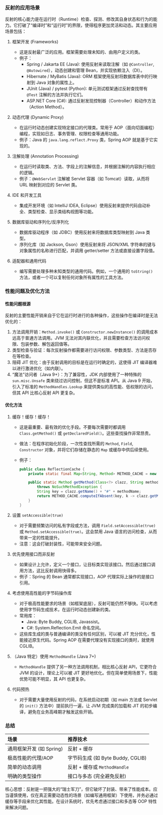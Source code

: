 ### 反射的应用场景

反射的核心能力是在运行时（Runtime）检查、探测、修改其自身状态和行为的能力。它打破了“编译时”和“运行时”的界限，使得程序更加灵活和动态。其主要应用场景包括：

1.  框架开发 (Frameworks)

    - 这是反射最广泛的应用。框架需要处理未知的、由用户定义的类。
    - 例子：
      - Spring / Jakarta EE (Java): 使用反射来读取注解（如 `@Controller`, `@Autowired`），动态创建和管理 Bean，并实现依赖注入（DI）。
      - Hibernate / MyBatis (Java): ORM 框架使用反射将数据库表中的行映射到 Java 对象的属性上。
      - JUnit (Java) / pytest (Python): 单元测试框架通过反射查找带有 `@Test` 注解的方法并执行它们。
      - ASP.NET Core (C#): 通过反射发现控制器（Controller）和动作方法（Action Method）。

2.  动态代理 (Dynamic Proxy)

    - 在运行时动态创建实现特定接口的代理类。常用于 AOP（面向切面编程）编程，实现如日志、事务管理、权限检查等通用功能。
    - 例子：Java 的 `java.lang.reflect.Proxy` 类，Spring AOP 就是基于它实现的。

3.  注解处理 (Annotation Processing)

    - 在运行时读取类、方法、字段上的注解信息，并根据注解的内容执行相应的逻辑。
    - 例子：`@WebServlet` 注解被 Servlet 容器（如 Tomcat）读取，从而将 URL 映射到对应的 Servlet 类。

4.  IDE 和开发工具

    - 集成开发环境（如 IntelliJ IDEA, Eclipse）使用反射来提供代码自动补全、类型检查、显示类结构视图等功能。

5.  数据库驱动和序列化/反序列化

    - 数据库驱动程序（如 JDBC）使用反射来将数据库类型映射到 Java 类型。
    - 序列化库（如 Jackson, Gson）使用反射来将 JSON/XML 字符串的键与对象属性的名称进行匹配，并调用 getter/setter 方法或直接设置字段值。

6.  适配器和通用代码
    - 编写需要处理多种未知类型的通用代码。例如，一个通用的 `toString()` 方法，或者一个可以复制任何对象所有属性的工具方法。

### 性能问题及优化方法

#### 性能问题根源

反射的主要性能开销来自于它在运行时进行的各种操作，这些操作在编译时是无法优化的：

1.  方法调用开销：`Method.invoke()` 或 `Constructor.newInstance()` 的调用成本远高于普通方法调用。JVM 无法对其内联优化，并且需要检查方法访问权限、包装参数、解包返回值等。
2.  类型检查与验证：每次反射操作都需要进行访问权限、参数类型、方法是否存在等检查。
3.  阻碍 JIT 优化：由于反射调用的目标是在运行时确定的，这使得 JIT 编译器难以进行激进优化（如内联）。
4.  “魔法”访问者（Java 9+）：为了兼容性，JDK 内部使用了一种特殊的 `sun.misc.Unsafe` 类来绕过访问控制，但这不是标准 API。从 Java 9 开始，引入了标准的 `MethodHandles.Lookup` 来提供类似的高性能、低权限的访问，但其 API 比核心反射 API 更复杂。

#### 优化方法

1.  缓存！缓存！缓存！

    - 这是最重要、最有效的优化手段。不要每次需要时都调用 `Class.getMethod()` 或 `getDeclaredField()`。这些查找操作非常昂贵。
    - 做法：在程序初始化阶段，一次性查找所需的 `Method`, `Field`, `Constructor` 对象，并将它们存储在静态的 `Map` 或缓存中供后续使用。
    - 例子：

      ```java
      public class ReflectionCache {
          private static final Map<String, Method> METHOD_CACHE = new ConcurrentHashMap<>();

          public static Method getMethod(Class<?> clazz, String methodName, Class<?>... parameterTypes)
              throws NoSuchMethodException {
              String key = clazz.getName() + "#" + methodName;
              return METHOD_CACHE.computeIfAbsent(key, k -> clazz.getMethod(methodName, parameterTypes));
          }
      }
      ```

2.  设置 `setAccessible(true)`

    - 对于需要频繁访问的私有字段或方法，调用 `Field.setAccessible(true)` 或 `Method.setAccessible(true)`。这会禁用 Java 语言的访问检查，从而带来一定的性能提升。
    - 注意：这会打破封装性，可能带来安全问题。

3.  优先使用接口而非反射

    - 如果设计上允许，定义一个接口，让目标类实现该接口。然后通过接口调用方法，这比反射调用快得多。
    - 例子：Spring 的 Bean 通常都实现接口，AOP 代理实际上操作的是接口引用。

4.  考虑使用高性能的字节码操作库

    - 对于极高性能要求的场景（如框架底层），反射可能仍然不够快。可以考虑使用字节码生成技术，在运行时动态创建新的类。
    - 常用库：
      - Java: Byte Buddy, CGLIB, Javassist。
      - C#: System.Reflection.Emit 命名空间。
    - 这些库生成的类与普通编译的类没有任何区别，可以被 JIT 充分优化，性能接近原生代码。Spring AOP 在需要代理没有实现接口的类时，就使用 CGLIB。

5.  （Java 特定）使用 `MethodHandle` (Java 7+)

    - `MethodHandle` 提供了另一种方法调用机制，相比核心反射 API，它更符合 JVM 的设计，理论上可以被 JIT 更好地优化。但在简单使用场景下，性能优势可能不明显，其 API 也更复杂。

6.  代码预热
    - 对于需要大量使用反射的代码，在系统启动初期（如 main 方法或 Servlet 的 `init()` 方法中）提前执行一遍，让 JVM 完成类的加载和 JIT 的初步编译，避免在业务高峰期才触发这些开销。

### 总结

| 场景                     | 推荐技术                          |
| :----------------------- | :-------------------------------- |
| 通用框架开发 (如 Spring) | 反射 + 缓存                       |
| 极高性能的代理/AOP       | 字节码生成 (如 Byte Buddy, CGLIB) |
| 简单的动态调用           | 反射 + 缓存或 `MethodHandle`      |
| 明确的类型操作           | 接口与多态 (完全避免反射)         |

核心思想：反射是一把强大的“瑞士军刀”，但它破坏了封装、带来了性能成本。应当谨慎使用，仅在真正需要动态性的场景（如编写通用框架）下使用，并务必通过缓存等手段来优化其性能。在设计系统时，优先考虑通过接口和多态等 OOP 特性来解决问题。
